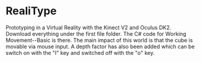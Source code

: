# RealiType
Prototyping in a Virtual Reality with the Kinect V2 and Oculus DK2.
Download everything under the first file folder. The C# code for Working Movement--Basic is there.
The main impact of this world is that the cube is movable via mouse input.
A depth factor has also been added which can be switch on with the "I" key and switched off with the "o" key.
